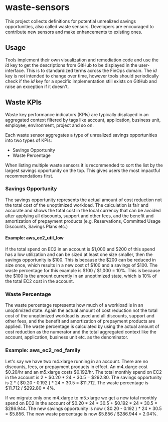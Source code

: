 # waste-sensors

This project collects definitions for potential unrealized savings opportunities, also called waste sensors. Developers are encouraged to contribute new sensors and make enhancements to existing ones.

## Usage

Tools implement their own visualization and remediation code and use the *id* key to get the descriptions from GitHub to be displayed in the user-interface. This is to standardized terms across the FinOps domain. The *id* key is not intended to change over time, however tools should periodically check if the *id* key for a specific implementation still exists on GitHub and raise an exception if it doesn't.

## Waste KPIs

Waste key performance indicators (KPIs) are typically displayed in an aggregated context filtered by tags like account, application, business unit, employee, environment, project and so on.

Each waste sensor aggregates a type of unrealized savings opportunities into two types of KPIs:
- Savings Opportunity
- Waste Percentage

When listing multiple waste sensors it is recommended to sort the list by the largest savings opportunity on the top. This gives users the most impactful recommendations first.

### Savings Opportunity

The savings opportunity represents the actual amount of cost reduction not the total cost of the unoptimized workload. The calculation is fair and accurate and shows the total cost in the local currency that can be avoided after applying all discounts, support and other fees, and the benefit and amortization of prepayment products (e.g. Reservations, Committed Usage Discounts, Savings Plans etc.)

#### Example: aws_ec2_util_low

If the total spend on EC2 in an account is $1,000 and $200 of this spend has a low utilization and can be sized at least one size smaller, then the savings opportunity is $100. This is because the $200 can be reduced in size once, which results in a new cost of $100 and a savings of $100. The waste percentage for this example is $100 / $1,000 = 10%. This is because the $100 is the amount currently in an unoptimized state, which is 10% of the total EC2 cost in the account.

### Waste Percentage

The waste percentage represents how much of a workload is in an unoptimized state. Again the actual amount of cost reduction not the total cost of the unoptimized workload is used and all discounts, support and other fees, and the benefit and amortization of prepayment products are applied. The waste percentage is calculated by using the actual amount of cost reduction as the numerator and the total aggregated context like the account, application, business unit etc. as the denominator.

### Example: aws_ec2_red_family

Let's say we have two m4.xlarge running in an account. There are no discounts, fees, or prepayment products in effect. An m4.xlarge cost $0.20/hr and an m5.xlarge costs $0.192/hr. The total monthly spend on EC2 in the account is 2 * $0.20 * 24 * 30.5 = $292.80. The savings opportunity is 2 * ( $0.20 - 0.192 ) * 24 * 30.5 = $11.712. The waste percentage is $11.712 / $292.80 = 4%.

If we migrate only one m4.xlarge to m5.xlarge we get a new total monthly spend on EC2 in the account of $0.20 * 24 * 30.5 + $0.192 * 24 * 30.5 = $286.944. The new savings opportunity is now ( $0.20 - 0.192 ) * 24 * 30.5 = $5.856. The new waste percentage is now $5.856 / $286.944 = 2.04%.
